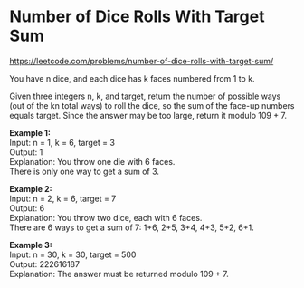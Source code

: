 # Number of Dice Rolls With Target Sum
https://leetcode.com/problems/number-of-dice-rolls-with-target-sum/

You have n dice, and each dice has k faces numbered from 1 to k.

Given three integers n, k, and target, return the number of possible ways (out of the kn total ways) to roll the dice, so the sum of the face-up numbers equals target. Since the answer may be too large, return it modulo 109 + 7.


<b>Example 1:</b>\
Input: n = 1, k = 6, target = 3\
Output: 1\
Explanation: You throw one die with 6 faces.\
There is only one way to get a sum of 3.

<b>Example 2:</b>\
Input: n = 2, k = 6, target = 7\
Output: 6\
Explanation: You throw two dice, each with 6 faces.\
There are 6 ways to get a sum of 7: 1+6, 2+5, 3+4, 4+3, 5+2, 6+1.

<b>Example 3:</b>\
Input: n = 30, k = 30, target = 500\
Output: 222616187\
Explanation: The answer must be returned modulo 109 + 7.